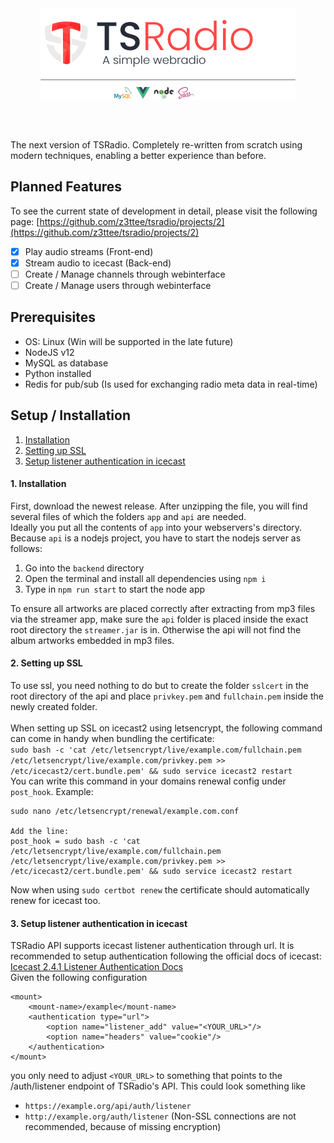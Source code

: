 <img src="attachments/project_banner.png" alt="Project Banner" style="display: block; margin: 0 auto 64px auto;" />

The next version of TSRadio. Completely re-written from scratch using modern techniques, enabling a better experience than before.

## Planned Features
To see the current state of development in detail, please visit the following page: [https://github.com/z3ttee/tsradio/projects/2](https://github.com/z3ttee/tsradio/projects/2)
- [x] Play audio streams (Front-end)
- [x] Stream audio to icecast (Back-end)
- [ ] Create / Manage channels through webinterface
- [ ] Create / Manage users through webinterface

## Prerequisites
* OS: Linux (Win will be supported in the late future)
* NodeJS v12
* MySQL as database
* Python installed
* Redis for pub/sub (Is used for exchanging radio meta data in real-time)

## Setup / Installation
1. [Installation](#1-installation)
2. [Setting up SSL](#2-setting-up-ssl)
3. [Setup listener authentication in icecast](#3-setup-listener-authentication-in-icecast)

#### 1. Installation
First, download the newest release.
After unzipping the file, you will find several files of which the folders ``app`` and ``api`` are needed. <br>
Ideally you put all the contents of ``app`` into your webservers's directory.
Because ``api`` is a nodejs project, you have to start the nodejs server as follows:
1. Go into the ``backend`` directory
2. Open the terminal and install all dependencies using ``npm i``
2. Type in ``npm run start`` to start the node app

To ensure all artworks are placed correctly after extracting from mp3 files via the streamer app, make sure the ``api`` folder is placed inside 
the exact root directory the ``streamer.jar`` is in. Otherwise the api will not find the album artworks embedded in mp3 files.

#### 2. Setting up SSL
To use ssl, you need nothing to do but to create the folder ``sslcert`` in the root directory of the api
and place ``privkey.pem`` and ``fullchain.pem`` inside the newly created folder. <br><br>
When setting up SSL on icecast2 using letsencrypt, the following command can come in handy when bundling the certificate:<br>
``sudo bash -c 'cat /etc/letsencrypt/live/example.com/fullchain.pem /etc/letsencrypt/live/example.com/privkey.pem >> /etc/icecast2/cert.bundle.pem' && sudo service icecast2 restart`` <br>
You can write this command in your domains renewal config under ``post_hook``. Example:<br>
```
sudo nano /etc/letsencrypt/renewal/example.com.conf

Add the line:
post_hook = sudo bash -c 'cat /etc/letsencrypt/live/example.com/fullchain.pem /etc/letsencrypt/live/example.com/privkey.pem >> /etc/icecast2/cert.bundle.pem' && sudo service icecast2 restart
```
Now when using ``sudo certbot renew`` the certificate should automatically renew for icecast too.

#### 3. Setup listener authentication in icecast
TSRadio API supports icecast listener authentication through url. It is recommended to setup authentication following the official docs of icecast: 
[Icecast 2.4.1 Listener Authentication Docs](https://icecast.org/docs/icecast-2.4.1/auth.html) <br>
Given the following configuration
```
<mount>
    <mount-name>/example</mount-name>
    <authentication type="url">
        <option name="listener_add" value="<YOUR_URL>"/>
        <option name="headers" value="cookie"/>
    </authentication>
</mount>
```
you only need to adjust ``<YOUR_URL>`` to something that points to the /auth/listener endpoint of TSRadio's API.
This could look something like <br>
* ``https://example.org/api/auth/listener``
* ``http://example.org/auth/listener`` (Non-SSL connections are not recommended, because of missing encryption)
